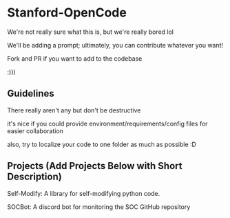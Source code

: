 # Stanford-OpenCode

We're not really sure what this is, but we're really bored lol

We'll be adding a prompt; ultimately, you can contribute whatever you want!

Fork and PR if you want to add to the codebase

:)))

## Guidelines
There really aren't any but don't be destructive

it's nice if you could provide environment/requirements/config files for easier collaboration

also, try to localize your code to one folder as much as possible :D

## Projects (Add Projects Below with Short Description)
Self-Modify: A library for self-modifying python code.

SOCBot: A discord bot for monitoring the SOC GitHub repository

